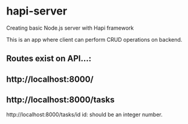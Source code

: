 # hapi-server
Creating basic Node.js server with Hapi framework

This is an app where client can perform CRUD operations on backend.

Routes exist on API...:
--
http://localhost:8000/
--
http://localhost:8000/tasks
--
http://localhost:8000/tasks/id   id: should be an integer number.
